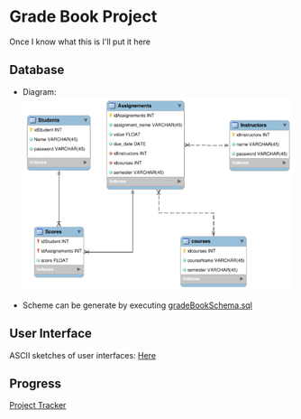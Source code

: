 # Grade Book Project

Once I know what this is I'll put it here

## Database

- Diagram:
![Diagram](Diagram.png)

- Scheme can be generate by executing [gradeBookSchema.sql](/database/gradeBookSchema.sql)
## User Interface

ASCII sketches of user interfaces: [Here](lofi_menues.md)

## Progress

[Project Tracker](https://www.pivotaltracker.com/n/projects/2632608)
